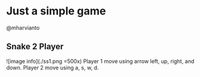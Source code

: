 # Just a simple game
@mharvianto

## Snake 2 Player
![image info](./ss1.png =500x)
Player 1 move using arrow left, up, right, and down.
Player 2 move using a, s, w, d.